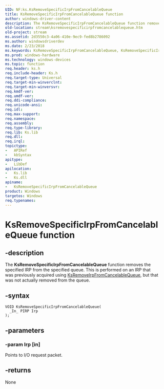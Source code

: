 ```yaml
---
UID: NF:ks.KsRemoveSpecificIrpFromCancelableQueue
title: KsRemoveSpecificIrpFromCancelableQueue function
author: windows-driver-content
description: The KsRemoveSpecificIrpFromCancelableQueue function removes the specified IRP from the specified queue. This is performed on an IRP that was previously acquired using KsRemoveIrpFromCancelableQueue, but that was not actually removed from the queue.
old-location: stream\ksremovespecificirpfromcancelablequeue.htm
old-project: stream
ms.assetid: 2d3550c3-4a06-410e-9ec9-fed8b2786092
ms.author: windowsdriverdev
ms.date: 2/23/2018
ms.keywords: KsRemoveSpecificIrpFromCancelableQueue, KsRemoveSpecificIrpFromCancelableQueue function [Streaming Media Devices], ks/KsRemoveSpecificIrpFromCancelableQueue, ksfunc_db7aeb28-a39d-4ab6-9df5-6eef83453c85.xml, stream.ksremovespecificirpfromcancelablequeue
ms.prod: windows-hardware
ms.technology: windows-devices
ms.topic: function
req.header: ks.h
req.include-header: Ks.h
req.target-type: Universal
req.target-min-winverclnt: 
req.target-min-winversvr: 
req.kmdf-ver: 
req.umdf-ver: 
req.ddi-compliance: 
req.unicode-ansi: 
req.idl: 
req.max-support: 
req.namespace: 
req.assembly: 
req.type-library: 
req.lib: Ks.lib
req.dll: 
req.irql: 
topictype:
-	APIRef
-	kbSyntax
apitype:
-	LibDef
apilocation:
-	Ks.lib
-	Ks.dll
apiname:
-	KsRemoveSpecificIrpFromCancelableQueue
product: Windows
targetos: Windows
req.typenames: 
---
```


# KsRemoveSpecificIrpFromCancelableQueue function


## -description


The <b>KsRemoveSpecificIrpFromCancelableQueue</b> function removes the specified IRP from the specified queue. This is performed on an IRP that was previously acquired using <a href="..\ks\nf-ks-ksremoveirpfromcancelablequeue.md">KsRemoveIrpFromCancelableQueue</a>, but that was not actually removed from the queue. 


## -syntax


````
VOID KsRemoveSpecificIrpFromCancelableQueue(
  _In_ PIRP Irp
);
````


## -parameters




### -param Irp [in]

Points to I/O request packet.


## -returns



None



